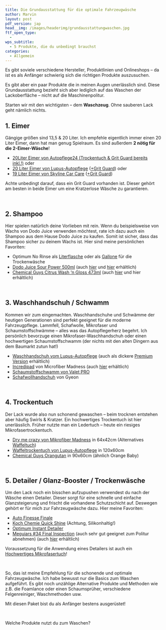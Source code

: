 ```yaml
---
title: Die Grundausstattung für die optimale Fahrzeugwäsche
author: Marvin
layout: post
pdf_version: jap
head__img: /images/headerimg/grundausstattungwaschen.jpg
ftf_open_type:
  - 
wps_subtitle:
  - 5 Produkte, die du unbedingt brauchst
categories:
  - Allgemein
---
```

Es gibt soviele verschiedene Hersteller, Produktlinien und Onlineshops &#8211; da ist es als Anfänger schwierig sich die richtigen Produkte auszusuchen.

Es gibt aber ein paar Produkte die in meinen Augen unerlässlich sind. Diese Grundausstattung bezieht sich aber lediglich auf das Waschen der Lackoberfläche &#8211; nicht auf die Maschinenpolitur.

<!--more-->

Starten wir mit den wichtigsten &#8211; dem **Waschzeug**. Ohne sauberen Lack geht nämlich nichts.

## 1. Eimer

Gängige größen sind 13,5 & 20 Liter. Ich empfehle eigentlich immer einen 20 Liter Eimer, dann hat man genug Spielraum. Es sind außerdem **2 nötig für die 2-Eimer-Wäsche**!

*   <a title="Eimer mit gratis Trockentuch" href="http://www.autopflege24.net/ap24shop/grit-guard-wascheimer-mit-einsatz-20l.html" target="_blank">20Liter Eimer von Autopflege24 (Trockentuch & Grit Guard bereits inkl.!)</a> oder
*   <a title="Günstiger Wascheimer" href="http://www.lupus-autopflege.de/Lupus-Autopflege-5-Gallonen-20-L-Wash-Bucket-Wascheimer" target="_blank">20 Liter Eimer von Lupus-Autopflege</a> (<a href="http://www.lupus-autopflege.de/Grit-Guard-Eimereinsatz-blau" target="_blank">+Grit Guard</a>) oder
*   <a title="Wascheimer" href="http://www.skylinecarcare.de/Sonderangebote/Profi-Wascheimer-schwarz-19-Liter-passend-fuer-Grit-Guard-130.html" target="_blank">19 Liter Eimer von Skyline Car Care</a> (<a href="http://www.skylinecarcare.de/Fahrzeugwaesche/Waschzubehoer/Grit-Guard-Eimereinsatz-schwarz.html" target="_blank">+Grit Guard</a>)

Achte unbedingt darauf, dass ein Grit Guard vorhanden ist. Dieser gehört am besten in beide Eimer um eine Kratzerlose Wäsche zu garantieren.

&nbsp;

## 2. Shampoo

Hier spielen natürlich deine Vorlieben mit rein. Wenn du beispielsweise von Wachs von Dodo Juice verwenden möchtest, rate ich dazu auch ein Shampoo aus dem Hause Dodo Juice zu kaufen. Somit ist sicher, dass das Shampoo sicher zu deinem Wachs ist. Hier sind meine persönlichen Favoriten:

*   Optimum No Rinse als <a title="Trockenshampoo" href="http://www.skylinecarcare.de/Lackpflege-Produkte/Schnellreiniger-Detailer-Clay-Lube/Optimum-No-Rinse-Wash-Shine-946ml-514.html" target="_blank">Literflasche</a> oder als <a title="Gallone Trockenshampoo" href="http://www.skylinecarcare.de/Lackpflege-Produkte/Schnellreiniger-Detailer-Clay-Lube/Optimum-No-Rinse-Wash-Shine-946ml-514.html" target="_blank">Gallone</a> für die Trockenwäsche
*   <a title="Waschshampoo von Dodo Juice" href="http://www.skylinecarcare.de/Fahrzeugwaesche/Autoshampoo/Dodo-Juice-Sour-Power-Shampoo-500ml.html" target="_blank">Dodo Juice Sour Power 500ml</a> (auch <a title="Shampoo" href="http://www.lupus-autopflege.de/DODO-JUICE-Sour-Power-Shampoo-500ml" target="_blank">hier</a> und <a title="Shampoo" href="http://www.autopflege24.net/ap24shop/dodo-juice-sour-power-glossenhancing-shampoo-500ml.html" target="_blank">hier</a> erhältlich)
*   <a title="Hochdosiertes Shampoo" href="http://www.carparts-koeln.de/shop/shampoo.4472/844442" target="_blank">Chemical Guys Citrus Wash &#8216;n Gloss 473ml</a> (auch <a title="Günstiges Shampoo" href="http://www.lupus-autopflege.de/Chemical-Guys-Citrus-Wash-Gloss-473ml" target="_blank">hier</a> und hier erhältlich)

&nbsp;

## 3. Waschhandschuh / Schwamm

Kommen wir zum eingemachten. Waschhandschuhe und Schwämme der heutigen Generationen sind perfekt geeignet für die moderne Fahrzeugpflege. Lammfell, Schafwolle, Mikrofaser und Schaumstoffschwämme &#8211; alles was das Autopflegerherz begehrt. Ich persönlich bevorzuge einen Mikrofaser-Waschhandschuh oder einen hochwertigen Schaumstoffschwamm (der nichts mit den alten Dingern aus dem Baumarkt zutun hat!)

*   <a title="Dünner Waschhandschuh" href="http://www.lupus-autopflege.de/Lupus-Basic-Wash-Mitt-Waschhandschuh" target="_blank">Waschhandschuh vom Lupus-Autopflege</a> (auch als dickere <a title="Mikrofaserwaschhandschuh" href="http://www.lupus-autopflege.de/Lupus-Premium-Wash-Mitt-Waschhandschuh" target="_blank">Premium Version</a> erhältlich)
*   <a title="Waschpad" href="http://www.carparts-koeln.de/shop/schwamm.4479/1001608" target="_blank">Incredipad</a> von Microfiber Madness (auch <a title="Waschpad" href="http://www.autopflege24.net/ap24shop/microfiber-madness-incredipad-waschpad.html" target="_blank">hier</a> erhältlich)
*   <a title="Modern Waschschwamm" href="http://www.skylinecarcare.de/Fahrzeugwaesche/Waschzubehoer/ValetPRO-Wash-Sponge-Waschschwamm.html" target="_blank">Schaumstoffschwamm von Valet PRO</a>
*   <a href="http://www.lupus-autopflege.de/Gyeon-Q2M-Mitt" target="_blank">Schafwollhandschuh</a> von Gyeon

&nbsp;

## 4. Trockentuch

Der Lack wurde also nun schonend gewaschen &#8211; beim trocknen entstehen aber häufig Swirls & Kratzer. Ein hochwertiges Trockentuch ist hier unerlässlich. Früher nutzte man ein Ledertuch &#8211; heute ein riesiges Mikrofasertrockentuch.

*   <a href="http://www.autopflege24.net/ap24shop/microfiber-madness-dry-me-crazy-trockentuch.html" target="_blank">Dry me crazy von Mikrofiber Madness</a> in 64x42cm (Alternatives <a title="100x50cm" href="http://www.autopflege24.net/ap24shop/microfiber-madness-waverider-trockentuch.html" target="_blank">Waffeltuch</a>)
*   <a title="Riesiges Trockentuch" href="http://www.lupus-autopflege.de/Lupus-Wave-500-Waffel-Microfasertuch-120x60cm-STAFFELPREISE" target="_blank">Waffeltrockentuch von Lupus-Autopflege</a> in 120x60cm
*   <a href="http://www.carparts-koeln.de/shop/trockentuch-leder.4944/904584" target="_blank">Chemical Guys Orangutan</a> in 90x60cm (ähnlich Orange Baby)

&nbsp;

## 5. Detailer / Glanz-Booster / Trockenwäsche

Um den Lack noch ein bisschen aufzupushen verwendest du nach der Wäsche einen Detailer. Dieser sorgt für eine schnelle und einfache Glanzsteigerung und frischt die vorhandene Schutzschicht auf. Deswegen gehört er für mich zur Fahrzeugwäsche dazu. Hier meine Favoriten:

*   <a title="Detailer" href="http://www.lupus-autopflege.de/Auto-Finesse-Finale-detail-spray-500ml" target="_blank">Auto Finesse Finale</a>
*   <a href="http://www.lupus-autopflege.de/Koch-Chemie-Quick-Shine-1000ml" target="_blank">Koch Chemie Quick Shine</a> (Achtung, Silikonhaltig!)
*   <a href="http://www.skylinecarcare.de/Lackpflege-Produkte/Schnellreiniger-Detailer-Clay-Lube/Optimum-Instant-Detailer-Gloss-Enhancer-Concentrate-946ml.html" target="_blank">Optimum Instant Detailer</a>
*   <a href="http://www.carparts-koeln.de/shop/trockenwasche.4943/670514" target="_blank">Meguiars #34 Final Inspection</a> (auch sehr gut geeignet zum Politur abnehmen) (auch <a title="Detailer" href="http://www.autopflege24.net/ap24shop/meguiars-mirror-glaze-34-final-inspection.html" target="_blank">hier</a> erhältlich)

Voraussetzung für die Anwendung eines Detailers ist auch ein <a title="Im Test: 4 Microfiber Madness Tücher" href="http://glossboss.de/produkttest/im-test-4-microfiber-madness-tuecher/" target="_blank">Hochwertiges Mikrofasertuch</a>!

&nbsp;

So, das ist meine Empfehlung für die schonende und optimale Fahrzeugwäsche. Ich habe bewusst nur die Basics zum Waschen aufgeführt. Es gibt noch unzählige Alternative Produkte und Methoden wie z.B. die Foamlance oder einen Schaumsprüher, verschiedene Felgenreiniger, Waschmethoden usw.

Mit diesen Paket bist du als Anfänger bestens ausgerüstet!

&nbsp;

Welche Produkte nutzt du zum Waschen?